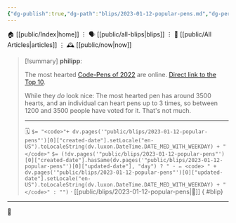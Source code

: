 ```yaml
---
{"dg-publish":true,"dg-path":"blips/2023-01-12-popular-pens.md","dg-permalink":"2023/01/12/popular-pens/","permalink":"/2023/01/12/popular-pens/","title":"philipp @ 2023-01-12"}
---
```



<div class="transclusion internal-embed is-loaded"><div class="markdown-embed">




🏠 [[public/Index\|home]]  ⋮ 🗣️ [[public/all-blips\|blips]] ⋮  📝 [[public/All Articles\|articles]]  ⋮ 🕰️ [[public/now\|now]]


</div></div>


> [!summary] **philipp**:
>
> The most hearted [Code-Pens of 2022](https://codepen.io/2022/popular/pens/) are online. [Direct link to the Top 10](https://codepen.io/2022/popular/pens/10).
>
> While they _do_ look nice: The most hearted pen has around 3500 hearts, and an individual can heart pens up to 3 times, so between 1200 and 3500 people have voted for it. That's not much.
> - - -
>
> 🗓️ `$= "<code>"+ dv.pages('"public/blips/2023-01-12-popular-pens"')[0]["created-date"].setLocale("en-US").toLocaleString(dv.luxon.DateTime.DATE_MED_WITH_WEEKDAY) + "</code>"` `$= (!dv.pages('"public/blips/2023-01-12-popular-pens"')[0]["created-date"].hasSame(dv.pages('"public/blips/2023-01-12-popular-pens"')[0]["updated-date"], "day") ? " · ✏️ <code> " + dv.pages('"public/blips/2023-01-12-popular-pens"')[0]["updated-date"].setLocale("en-US").toLocaleString(dv.luxon.DateTime.DATE_MED_WITH_WEEKDAY) + "</code>" : "")`  · [[public/blips/2023-01-12-popular-pens\|🔗]]
{ #blip}


- - -

 👾
